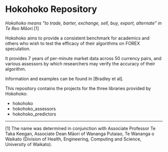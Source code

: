 # Hokohoko Repository

_Hokohoko means "to trade, barter, exchange, sell, buy, export, alternate" in
Te Reo Māori._[1]

Hokohoko aims to provide a consistent benchmark for academics and others who
wish to test the efficacy of their algorithms on FOREX speculation.

It provides 7 years of per-minute market data across 50 currency pairs, and
various assessors by which researchers may verify the accuracy of their algorithm.

Information and examples can be found in [Bradley et al].

This repository contains the projects for the three libraries provided by
Hokohoko:

* hokohoko
* hokohoko_assessors
* hokohoko_predictors

<hr>

[1] The name was determined in conjunction with Associate Professor
Te Taka Keegan, Associate Dean Māori of Wananga Putaiao, Te Wananga o Waikato
(Division of Health, Engineering, Computing and Science, University of Waikato).